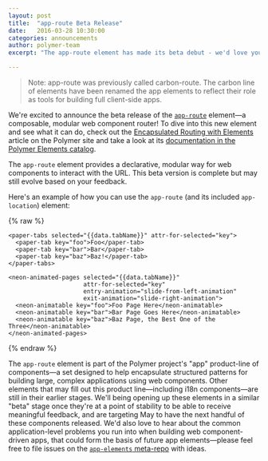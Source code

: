 ```yaml
---
layout: post
title:  "app-route Beta Release"
date:   2016-03-28 10:30:00
categories: announcements
author: polymer-team
excerpt: "The app-route element has made its beta debut - we'd love your feedback on this modular approach to routing."

---
```


> Note: app-route was previously called carbon-route. The carbon line of elements have been renamed the app elements to reflect their role as tools for building full client-side apps.

We're excited to announce the beta release of the [`app-route`](https://github.com/polymerelements/app-route) element—a composable, modular web component router! To dive into this new element and see what it can do, check out the [Encapsulated Routing with Elements](https://www.polymer-project.org/1.0/articles/routing.html) article on the Polymer site and take a look at its [documentation in the Polymer Elements catalog](https://elements.polymer-project.org/browse?package=app-elements).

The `app-route` element provides a declarative, modular way for web components to interact with the URL. This beta version is complete but may still evolve based on your feedback.

Here's an example of how you can use the `app-route` (and its included `app-location`) element:

{% raw %}
    <app-location route="{{route}}"></app-location>
    <app-route route="{{route}}" pattern="/tabs/:tabName" data="{{data}}"></app-route>

    <paper-tabs selected="{{data.tabName}}" attr-for-selected="key">
      <paper-tab key="foo">Foo</paper-tab>
      <paper-tab key="bar">Bar</paper-tab>
      <paper-tab key="baz">Baz!</paper-tab>
    </paper-tabs>

    <neon-animated-pages selected="{{data.tabName}}"
                         attr-for-selected="key"
                         entry-animation="slide-from-left-animation"
                         exit-animation="slide-right-animation">
      <neon-animatable key="foo">Foo Page Here</neon-animatable>
      <neon-animatable key="bar">Bar Page Goes Here</neon-animatable>
      <neon-animatable key="baz">Baz Page, the Best One of the Three</neon-animatable>
    </neon-animated-pages>
{% endraw %}


The `app-route` element is part of the Polymer project's "app" product-line of components—a set designed to help encapsulate structured patterns for building large, complex applications using web components. Other elements that may fill out this product line—including i18n components—are still in their earlier stages. We'll being opening up these elements in a similar "beta" stage once they're at a point of stability to be able to receive meaningful feedback, and are targeting May to have the next handful of these components released. We'd also love to hear about the common application-level problems you run into when building web component-driven apps, that could form the basis of future app elements—please feel free to file issues on the [`app-elements` meta-repo](https://github.com/polymerelements/app-elements/issues) with ideas.
